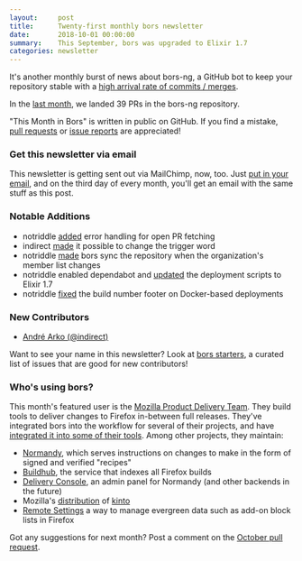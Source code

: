 ```yaml
---
layout:     post
title:      Twenty-first monthly bors newsletter
date:       2018-10-01 00:00:00
summary:    This September, bors was upgraded to Elixir 1.7
categories: newsletter
---
```


It's another monthly burst of news about bors-ng,
a GitHub bot to keep your repository stable with a [high arrival rate of commits / merges](https://news.ycombinator.com/item?id=17606148).

In the [last month](https://github.com/bors-ng/bors-ng/pulls?utf8=%E2%9C%93&q=is%3Apr%20is%3Aclosed%20closed%3A2018-09-01..2018-09-30),
we landed 39 PRs in the bors-ng repository.

"This Month in Bors" is written in public on GitHub.
If you find a mistake, [pull requests] or [issue reports] are appreciated!

[pull requests]: https://github.com/bors-ng/bors-ng.github.io/pulls
[issue reports]: https://github.com/bors-ng/bors-ng.github.io/issues


### Get this newsletter via email

This newsletter is getting sent out via MailChimp, now, too.
Just [put in your email](#mailing-list),
and on the third day of every month,
you'll get an email with the same stuff as this post.


### Notable Additions

* notriddle [added](https://github.com/bors-ng/bors-ng/pull/463) error handling for open PR fetching
* indirect [made](https://github.com/bors-ng/bors-ng/pull/461) it possible to change the trigger word
* notriddle [made](https://github.com/bors-ng/bors-ng/pull/460) bors sync the repository when the organization's member list changes
* notriddle enabled dependabot and [updated](https://github.com/bors-ng/bors-ng/pull/485) the deployment scripts to Elixir 1.7
* notriddle [fixed](https://github.com/bors-ng/bors-ng/pull/496) the build number footer on Docker-based deployments


### New Contributors

* [André Arko (@indirect)](https://github.com/indirect)

Want to see your name in this newsletter? Look at [bors starters](https://bors.tech/starters/), a curated list of issues that are good for new contributors!


### Who's using bors?

This month's featured user is the [Mozilla Product Delivery Team](https://github.com/mozilla/product-delivery). They build tools to deliver changes to Firefox in-between full releases. They've integrated bors into the workflow for several of their projects, and have [integrated it into some of their tools](https://github.com/peterbe/whatsdeployed/pull/35). Among other projects, they maintain:

* [Normandy](https://github.com/mozilla/normandy), which serves instructions on changes to make in the form of signed and verified "recipes"
* [Buildhub](https://github.com/mozilla/buildhub2), the service that indexes all Firefox builds
* [Delivery Console](https://github.com/mozilla/delivery-console), an admin panel for Normandy (and other backends in the future)
* Mozilla's [distribution](https://github.com/mozilla-services/kinto-dist) of [kinto](https://github.com/Kinto/kinto)
* [Remote Settings](https://github.com/mozilla/remote-settings) a way to manage evergreen data such as add-on block lists in Firefox


Got any suggestions for next month?
Post a comment on the [October pull request](https://github.com/bors-ng/bors-ng.github.io/pull/63).
